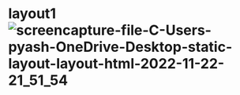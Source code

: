 # layout1![screencapture-file-C-Users-pyash-OneDrive-Desktop-static-layout-layout-html-2022-11-22-21_51_54](https://user-images.githubusercontent.com/113104316/203368573-43a71c42-0147-4b8a-98f0-fa44b69597cb.png)
